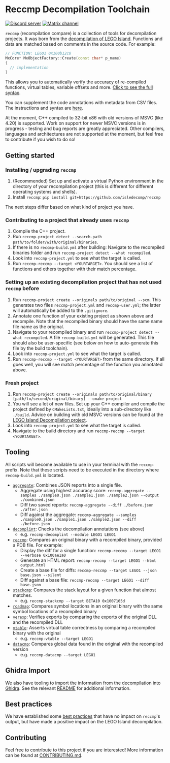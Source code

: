 # Reccmp Decompilation Toolchain

[![Discord server](https://badgen.net/badge/icon/discord?icon=discord&label)](https://discord.gg/aSKCSXwpNp)
[![Matrix channel](https://badgen.net/badge/icon/matrix?icon=matrix&label)](https://matrix.to/#/#isledecomp:matrix.org)

`reccmp` (recompilation compare) is a collection of tools for decompilation projects. It was born from the [decompilation of LEGO Island](https://github.com/isledecomp/isle). Functions and data are matched based on comments in the source code. For example:

```cpp
// FUNCTION: LEGO1 0x100b12c0
MxCore* MxObjectFactory::Create(const char* p_name)
{
  // implementation
}
```

This allows you to automatically verify the accuracy of re-compiled functions, virtual tables, variable offsets and more. [Click to see the full syntax](docs/annotations.md).

You can supplement the code annotations with metadata from CSV files. The instructions and syntax are [here](docs/csv.md).

At the moment, C++ compiled to 32-bit x86 with old versions of MSVC (like 4.20) is supported. Work on support for newer MSVC versions is in progress - testing and bug reports are greatly appreciated. Other compilers, languages and architectures are not supported at the moment, but feel free to contribute if you wish to do so!

## Getting started

### Installing / upgrading `reccmp`

1. (Recommended) Set up and activate a virtual Python environment in the directory of your recompilation project (this is different for different operating systems and shells).
2. Install `reccmp`: `pip install git+https://github.com/isledecomp/reccmp`

The next steps differ based on what kind of project you have.

### Contributing to a project that already uses `reccmp`

1. Compile the C++ project.
2. Run `reccmp-project detect --search-path path/to/folder/with/original/binaries`.
3. If there is no `reccmp-build.yml` after building: Navigate to the recompiled binaries folder and run `reccmp-project detect --what recompiled`.
4. Look into `reccmp-project.yml` to see what the target is called.
5. Run `reccmp-reccmp --target <YOURTARGET>`. You should see a list of functions and others together with their match percentage.

### Setting up an existing decompilation project that has not used `reccmp` before

1. Run `reccmp-project create --originals path/to/original --scm`. This generates two files `reccmp-project.yml` and `reccmp-user.yml`; the latter will automatically be added to the `.gitignore`.
2. Annotate one function of your existing project as shown above and recompile. Note that the recompiled binary should have the same name file name as the original.
3. Navigate to your recompiled binary and run `reccmp-project detect --what recompiled`. A file `reccmp-build.yml` will be generated. This file should also be user-specific (see below on how to auto-generate this file by the build toolchain).
4. Look into `reccmp-project.yml` to see what the target is called.
5. Run `reccmp-reccmp --target <YOURTARGET>` from the same directory. If all goes well, you will see match percentage of the function you annotated above.

### Fresh project

1. Run `reccmp-project create --originals path/to/original/binary [path/to/second/original/binary] --cmake-project`
2. You will see a lot of new files. Set up your C++ compiler and compile the project defined by `CMakeLists.txt`, ideally into a sub-directory like `./build`. Advice on building with old MSVC versions can be found at the [LEGO Island Decompilation project](https://github.com/isledecomp/isle).
3. Look into `reccmp-project.yml` to see what the target is called.
4. Navigate to the build directory and run `reccmp-reccmp --target <YOURTARGET>`.

## Tooling

All scripts will become available to use in your terminal with the `reccmp-` prefix. Note that these scripts need to be executed in the directory where `reccmp-build.yml` is located.

* [`aggregate`](/reccmp/tools/aggregate.py): Combines JSON reports into a single file.
  * Aggregate using highest accuracy score: `reccmp-aggregate --samples ./sample0.json ./sample1.json ./sample2.json --output ./combined.json`
  * Diff two saved reports: `reccmp-aggregate --diff ./before.json ./after.json`
  * Diff against the aggregate: `reccmp-aggregate --samples ./sample0.json ./sample1.json ./sample2.json --diff ./before.json`
* [`decomplint`](/reccmp/tools/decomplint.py): Checks the decompilation annotations (see above)
  * e.g. `reccmp-decomplint --module LEGO1 LEGO1`
* [`reccmp`](/reccmp/tools/asmcmp.py): Compares an original binary with a recompiled binary, provided a PDB file. For example:
  * Display the diff for a single function: `reccmp-reccmp --target LEGO1 --verbose 0x100ae1a0`
  * Generate an HTML report: `reccmp-reccmp --target LEGO1 --html output.html`
  * Create a base file for diffs: `reccmp-reccmp --target LEGO1 --json base.json --silent`
  * Diff against a base file: `reccmp-reccmp --target LEGO1 --diff base.json`
* [`stackcmp`](/reccmp/tools/stackcmp.py): Compares the stack layout for a given function that almost matches.
  * e.g. `reccmp-stackcmp --target BETA10 0x1007165d`
* [`roadmap`](/reccmp/tools/roadmap.py): Compares symbol locations in an original binary with the same symbol locations of a recompiled binary
* [`verexp`](/reccmp/tools/verexp.py): Verifies exports by comparing the exports of the original DLL and the recompiled DLL
* [`vtable`](/reccmp/tools/vtable.py): Asserts virtual table correctness by comparing a recompiled binary with the original
  * e.g. `reccmp-vtable --target LEGO1`
* [`datacmp`](/reccmp/tools/datacmp.py): Compares global data found in the original with the recompiled version
  * e.g. `reccmp-datacmp --target LEGO1`

## Ghidra Import

We also have tooling to import the information from the decompilation into [Ghidra](https://github.com/NationalSecurityAgency/ghidra). See the relevant [README](reccmp/ghidra/README.md) for additional information.

## Best practices

We have established some [best practices](docs/recommendations.md) that have no impact on `reccmp`'s output, but have made a positive impact on the LEGO Island decompilation.

## Contributing

Feel free to contribute to this project if you are interested! More information can be found at [CONTRIBUTING.md](./CONTRIBUTING.md).
